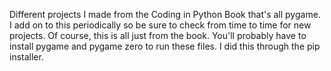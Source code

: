 Different projects I made from the Coding in Python Book that's all pygame. I add on to this periodically so be sure to check from time to time for new projects. Of course, this is all just from the book. You'll probably have to install pygame and pygame zero to run these files. I did this through the pip installer.
